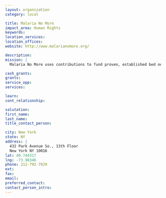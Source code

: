 ```yaml
---
layout: organization
category: local

title: Malaria No More
impact_area: Human Rights
keywords: 
location_services: 
location_offices: 
website: http://www.malarianomore.org/

description: 
mission: |
  Malaria No More uses contributions to fund proven, established bed net distribution programs throughout Africa. Each $10 gift provides a family a bed net, part of each $10 goes to help control the spread of malaria. Our students learned of the malaria problem in Africa through a social studies lesson they did in Africa.

cash_grants: 
grants: 
service_opp: 
services: 

learn: 
cont_relationship: 

salutation: 
first_name: 
last_name: 
title_contact_person: 

city: New York
state: NY
address: |
  432 Park Avenue So., 13th Floor     
  New York NY 10016
lat: 40.744317
lng: -73.98346
phone: 212-792-7929
ext: 
fax: 
email: 
preferred_contact: 
contact_person_intro: 
---
```

